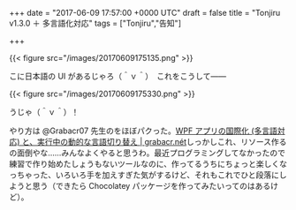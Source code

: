 
+++
date = "2017-06-09 17:57:00 +0000 UTC"
draft = false
title = "Tonjiru v1.3.0 ＋ 多言語化対応"
tags = ["Tonjiru","告知"]

+++


{{< figure src="/images/20170609175135.png"  >}}

こに日本語の UI があるじゃろ（＾ｖ＾）　これをこうして――

{{< figure src="/images/20170609175330.png"  >}}

うじゃ（＾ｖ＾）！
<div class="github-card" data-user="daruyanagi/Tonjiru/releases/tag" data-repo="v1.3.0" data-width="400" data-height="" data-theme="default"></div

>
<script src="https://cdn.jsdelivr.net/github-cards/latest/widget.js"></script>
やり方は @Grabacr07 先生のをほぼパクった。[WPF アプリの国際化 (多言語対応) と、実行中の動的な言語切り替え | grabacr.nét](http://grabacr.net/archives/1647)しっかしこれ、リソース作るの面倒やな……みんなよくやると思うわ。最近プログラミングしてなかったので練習で作り始めたしょうもないツールなのに、作ってるうちにちょっと楽しくなっちゃった、いろいろ手を加えすぎた気がするけど、それもこれでひと段落にしようと思う（できたら Chocolatey パッケージを作ってみたいってのはあるけど）。


